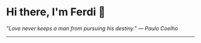 <h1>Hi there, I'm Ferdi 👋</h1>

<p><em>
  "Love never keeps a man from pursuing his destiny." — Paulo Coelho
</em></p>

---
